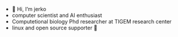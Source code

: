 -  👋 Hi, I’m jerko
-  computer scientist and AI enthusiast
-  Computetional biology Phd researcher at TIGEM research center
-  linux and open source supporter :penguin:
